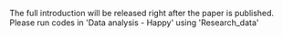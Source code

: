 The full introduction will be released right after the paper is published.
Please run codes in 'Data analysis - Happy' using 'Research_data'
